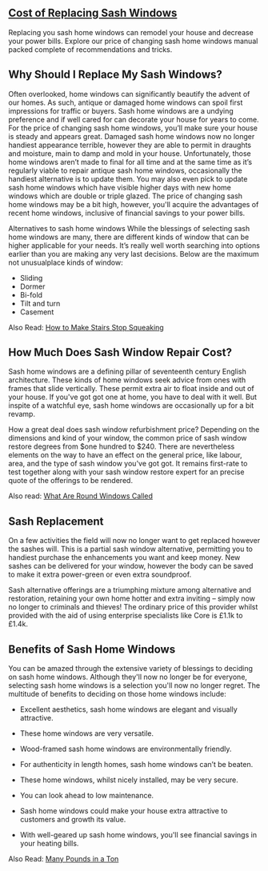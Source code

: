 [Cost of Replacing Sash Windows](https://civilstep.com/all-about-of-sash-window/)
---------------------------------------------------------------------------------

Replacing you sash home windows can remodel your house and decrease your power bills. Explore our price of changing sash home windows manual packed complete of recommendations and tricks.

Why Should I Replace My Sash Windows?
-------------------------------------

Often overlooked, home windows can significantly beautify the advent of our homes. As such, antique or damaged home windows can spoil first impressions for traffic or buyers. Sash home windows are a undying preference and if well cared for can decorate your house for years to come. For the price of changing sash home windows, you’ll make sure your house is steady and appears great. Damaged sash home windows now no longer handiest appearance terrible, however they are able to permit in draughts and moisture, main to damp and mold in your house. Unfortunately, those home windows aren’t made to final for all time and at the same time as it’s regularly viable to repair antique sash home windows, occasionally the handiest alternative is to update them. You may also even pick to update sash home windows which have visible higher days with new home windows which are double or triple glazed. The price of changing sash home windows may be a bit high, however, you'll acquire the advantages of recent home windows, inclusive of financial savings to your power bills.

Alternatives to sash home windows While the blessings of selecting sash home windows are many, there are different kinds of window that can be higher applicable for your needs. It’s really well worth searching into options earlier than you are making any very last decisions. Below are the maximum not unusualplace kinds of window:

*   Sliding
*   Dormer
*   Bi-fold
*   Tilt and turn
*   Casement

Also Read: [How to Make Stairs Stop Squeaking](https://civilstep.com/how-to-fix-squeaky-stairs/)

How Much Does Sash Window Repair Cost?
--------------------------------------

Sash home windows are a defining pillar of seventeenth century English architecture. These kinds of home windows seek advice from ones with frames that slide vertically. These permit extra air to float inside and out of your house. If you've got got one at home, you have to deal with it well. But inspite of a watchful eye, sash home windows are occasionally up for a bit revamp.

How a great deal does sash window refurbishment price? Depending on the dimensions and kind of your window, the common price of sash window restore degrees from $one hundred to $240. There are nevertheless elements on the way to have an effect on the general price, like labour, area, and the type of sash window you've got got. It remains first-rate to test together along with your sash window restore expert for an precise quote of the offerings to be rendered.

Also read: [What Are Round Windows Called](https://civilstep.com/circle-windows/)

Sash Replacement
----------------

On a few activities the field will now no longer want to get replaced however the sashes will. This is a partial sash window alternative, permitting you to handiest purchase the enhancements you want and keep money. New sashes can be delivered for your window, however the body can be saved to make it extra power-green or even extra soundproof.

Sash alternative offerings are a triumphing mixture among alternative and restoration, retaining your own home hotter and extra inviting – simply now no longer to criminals and thieves! The ordinary price of this provider whilst provided with the aid of using enterprise specialists like Core is £1.1k to £1.4k.

Benefits of Sash Home Windows
-----------------------------

  
You can be amazed through the extensive variety of blessings to deciding on sash home windows. Although they'll now no longer be for everyone, selecting sash home windows is a selection you'll now no longer regret. The multitude of benefits to deciding on those home windows include:

*   Excellent aesthetics, sash home windows are elegant and visually attractive.
    
*   These home windows are very versatile.
    
*   Wood-framed sash home windows are environmentally friendly.
    
*   For authenticity in length homes, sash home windows can’t be beaten.
    
*   These home windows, whilst nicely installed, may be very secure.
    
*   You can look ahead to low maintenance.
    
*   Sash home windows could make your house extra attractive to customers and growth its value.
    
*   With well-geared up sash home windows, you'll see financial savings in your heating bills.
    

Also Read: [Many Pounds in a Ton](https://civilstep.com/yard-of-gravel-weigh/)
